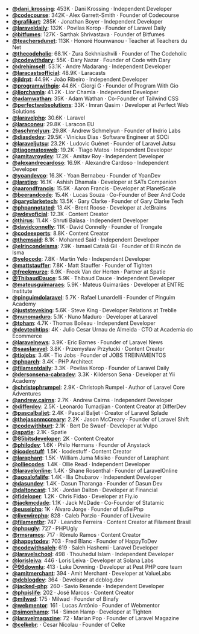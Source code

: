 - **[@dani_krossing](https://www.youtube.com/@dani_krossing)**: 453K ‧ Dani Krossing ‧ Independent Developer
- **[@codecourse](https://www.youtube.com/@codecourse)**: 342K ‧ Alex Garrett-Smith ‧ Founder of Codecourse
- **[@grafikart](https://www.youtube.com/@grafikart)**: 285K ‧ Jonathan Boyer ‧ Independent Developer
- **[@laraveldaily](https://www.youtube.com/@laraveldaily)**: 132K ‧ Povilas Korop ‧ Founder of Laravel Daily
- **[@bitfumes](https://www.youtube.com/@bitfumes)**: 127K ‧ Sarthak Shrivastava ‧ Founder of Bitfumes
- **[@teachersdunet](https://www.youtube.com/@teachersdunet)**: 113K ‧ Honoré Hounwanou ‧ Teacher at Teachers du Net
- **[@thecodeholic](https://www.youtube.com/@thecodeholic)**: 68.1K ‧ Zura Sekhniashvili ‧ Founder of The Codeholic
- **[@codewithdary](https://www.youtube.com/@codewithdary)**: 55K ‧ Dary Nazar ‧ Founder of Code with Dary
- **[@drehimself](https://www.youtube.com/@drehimself)**: 53.1K ‧ Andre Madarang ‧ Independent Developer
- **[@laracastsofficial](https://www.youtube.com/@laracastsofficial)**: 48.9K ‧ Laracasts
- **[@jldrpt](https://www.youtube.com/@jldrpt)**: 44.9K ‧ João Ribeiro ‧ Independent Developer
- **[@programwithgio](https://www.youtube.com/@programwithgio)**: 44.6K ‧ Giorgi G ‧ Founder of Program With Gio
- **[@liorchamla](https://www.youtube.com/@liorchamla)**: 41.2K ‧ Lior Chamla ‧ Independent Developer
- **[@adamwathan](https://www.youtube.com/@adamwathan)**: 35K ‧ Adam Wathan ‧ Co-Founder of Tailwind CSS
- **[@perfectwebsolutions](https://www.youtube.com/@perfectwebsolutions)**: 33K ‧ Imran Qasim ‧ Developer at Perfect Web Solutions
- **[@laravelphp](https://www.youtube.com/@laravelphp)**: 30.6K ‧ Laravel
- **[@laraconeu](https://www.youtube.com/@laraconeu)**: 29.8K ‧ Laracon EU
- **[@aschmelyun](https://www.youtube.com/@aschmelyun)**: 29.8K ‧ Andrew Schmelyun ‧ Founder of Indrio Labs
- **[@diasdedev](https://www.youtube.com/@diasdedev)**: 29.5K ‧ Vinicius Dias ‧ Software Engineer at SOCi
- **[@laraveljutsu](https://www.youtube.com/@laraveljutsu)**: 23.2K ‧ Ludovic Guénet ‧ Founder of Laravel Jutsu
- **[@tiagomatosweb](https://www.youtube.com/@tiagomatosweb)**: 19.2K ‧ Tiago Matos ‧ Independent Developer
- **[@amitavroydev](https://www.youtube.com/@amitavroydev)**: 17.2K ‧ Amitav Roy ‧ Independent Developer
- **[@alexandrecardoso](https://www.youtube.com/@alexandrecardoso)**: 16.9K ‧ Alexandre Cardoso ‧ Independent Developer
- **[@yoandevco](https://www.youtube.com/@yoandevco)**: 16.3K ‧ Yoan Bernabeu ‧ Founder of YoanDev
- **[@laratips](https://www.youtube.com/@laratips)**: 16.1K ‧ Ashish Dhamala ‧ Developer at SATs Companion
- **[@aarondfrancis](https://www.youtube.com/@aarondfrancis)**: 15.5K ‧ Aaron Francis ‧ Developer at PlanetScale
- **[@beerandcode](https://www.youtube.com/@beerandcode)**: 15.4K ‧ Lucas Souza ‧ Co-Founder of Beer And Code
- **[@garyclarketech](https://www.youtube.com/@garyclarketech)**: 13.5K ‧ Gary Clarke ‧ Founder of Gary Clarke Tech
- **[@phpannotated](https://www.youtube.com/@phpannotated)**: 13.4K ‧ Brent Roose ‧ Developer at JetBrains
- **[@wdevoficial](https://www.youtube.com/@wdevoficial)**: 12.3K ‧ Content Creator
- **[@thirus](https://www.youtube.com/@thirus)**: 11.4K ‧ Shruti Balasa ‧ Independent Developer
- **[@davidconnelly](https://www.youtube.com/@davidconnelly)**: 11K ‧ David Connelly ‧ Founder of Trongate
- **[@codeexperts](https://www.youtube.com/@codeexperts)**: 8.8K ‧ Content Creator
- **[@themsaid](https://www.youtube.com/@themsaid)**: 8.1K ‧ Mohamed Said ‧ Independent Developer
- **[@elrincondeisma](https://www.youtube.com/@elrincondeisma)**: 7.9K ‧ Ismael Catalá Gil ‧ Founder of El Rincón de Isma
- **[@yelocode](https://www.youtube.com/@yelocode)**: 7.8K ‧ Martin Yelo ‧ Independent Developer
- **[@mattstauffer](https://www.youtube.com/@mattstauffer)**: 7.8K ‧ Matt Stauffer ‧ Founder of Tighten
- **[@freekmurze](https://www.youtube.com/@freekmurze)**: 6.9K ‧ Freek Van der Herten ‧ Partner at Spatie
- **[@ThibaudDauce](https://www.youtube.com/@ThibaudDauce)**: 5.9K ‧ Thibaud Dauce ‧ Independent Developer
- **[@mateusguimaraes](https://www.youtube.com/@mateusguimaraes)**: 5.9K ‧ Mateus Guimarães ‧ Developer at ENTRE Institute
- **[@pinguimdolaravel](https://www.youtube.com/@pinguimdolaravel)**: 5.7K ‧ Rafael Lunardelli ‧ Founder of Pinguim Academy
- **[@juststeveking](https://www.youtube.com/@juststeveking)**: 5.6K ‧ Steve King ‧ Developer Relations at Treblle
- **[@nunomaduro](https://www.youtube.com/@nunomaduro)**: 5.1K ‧ Nuno Maduro ‧ Developer at Laravel
- **[@toham](https://www.youtube.com/@toham)**: 4.7K ‧ Thomas Boileau ‧ Independent Developer
- **[@devtechtips](https://www.youtube.com/@devtechtips)**: 4K ‧ Julio Cesar Urnau de Almeida ‧ CTO at Academia do Ecommerce
- **[@laravelnews](https://www.youtube.com/@laravelnews)**: 3.9K ‧ Eric Barnes ‧ Founder of Laravel News
- **[@saaslaravel](https://www.youtube.com/@saaslaravel)**: 3.8K ‧ Przemysław Przyłucki ‧ Content Creator
- **[@tiojobs](https://www.youtube.com/@tiojobs)**: 3.4K ‧ Tio Jobs ‧ Founder of JOBS TREINAMENTOS
- **[@phparch](https://www.youtube.com/@phparch)**: 3.4K ‧ PHP Architect
- **[@filamentdaily](https://www.youtube.com/@filamentdaily)**: 3.3K ‧ Povilas Korop ‧ Founder of Laravel Daily
- **[@dersonsena-cabradev](https://www.youtube.com/@dersonsena-cabradev)**: 3.3K ‧ Kilderson Sena ‧ Developer at Yii Academy
- **[@christophrumpel](https://www.youtube.com/@christophrumpel)**: 2.9K ‧ Christoph Rumpel ‧ Author of Laravel Core Adventures
- **[@andrew.cairns](https://www.youtube.com/@andrew.cairns)**: 2.7K ‧ Andrew Cairns ‧ Independent Developer
- **[@differdev](https://www.youtube.com/@differdev)**: 2.5K ‧ Leonardo Tumadjian ‧ Content Creator at DifferDev
- **[@pascalbaljet](https://www.youtube.com/@pascalbaljet)**: 2.4K ‧ Pascal Baljet ‧ Creator of Laravel Splade
- **[@thejasonmccreary](https://www.youtube.com/@thejasonmccreary)**: 2.2K ‧ Jason McCreary ‧ Founder of Laravel Shift
- **[@codewithburt](https://www.youtube.com/@codewithburt)**: 2.1K ‧ Bert De Swaef ‧ Developer at Vulpo
- **[@spatie](https://www.youtube.com/@spatie)**: 2.1K ‧ Spatie
- **[@85bitsdeveloper](https://www.youtube.com/@85bitsdeveloper)**: 2K ‧ Content Creator
- **[@philodev](https://www.youtube.com/@philodev)**: 1.6K ‧ Philo Hermans ‧ Founder of Anystack
- **[@icodestuff](https://www.youtube.com/@icodestuff)**: 1.5K ‧ Icodestuff ‧ Content Creator
- **[@laraphant](https://www.youtube.com/@laraphant)**: 1.5K ‧ William Juma Misiko ‧ Founder of Laraphant
- **[@olliecodes](https://www.youtube.com/@olliecodes)**: 1.4K ‧ Ollie Read ‧ Independent Developer
- **[@laravelonline](https://www.youtube.com/@laravelonline)**: 1.4K ‧ Shane Rosenthal ‧ Founder of LaravelOnline
- **[@agoalofalife](https://www.youtube.com/@agoalofalife)**: 1.4K ‧ Ilia Chubarov ‧ Independent Developer
- **[@dasundev](https://www.youtube.com/@dasundev)**: 1.4K ‧ Dasun Tharanga ‧ Founder of Dasun Dev
- **[@daltoncast](https://www.youtube.com/@daltoncast)**: 1.3K ‧ Jordan Dalton ‧ Developer at Financial
- **[@fideloper](https://www.youtube.com/@fideloper)**: 1.2K ‧ Chris Fidao ‧ Developer at Fly.io
- **[@jackmcdade](https://www.youtube.com/@jackmcdade)**: 1.1K ‧ Jack McDade ‧ Co-Founder of Statamic
- **[@euseiphp](https://www.youtube.com/@euseiphp)**: 1K ‧ Álvaro Jorge ‧ Founder of EuSeiPhp
- **[@livewirephp](https://www.youtube.com/@livewirephp)**: 828 ‧ Caleb Porzio ‧ Founder of Livewire
- **[@filamentbr](https://www.youtube.com/@filamentbr)**: 747 ‧ Leandro Ferreira ‧ Content Creator at Filament Brasil
- **[@phpugly](https://www.youtube.com/@phpugly)**: 727 ‧ PHPUgly
- **[@rmsramos](https://www.youtube.com/@rmsramos)**: 717 ‧ Rômulo Ramos ‧ Content Creator
- **[@happytodev](https://www.youtube.com/@happytodev)**: 703 ‧ Fred Blanc ‧ Founder of HappyToDev
- **[@codewithsaleh](https://www.youtube.com/@codewithsaleh)**: 619 ‧ Saleh Hashemi ‧ Laravel Developer
- **[@laravelschool](https://www.youtube.com/@laravelschool)**: 498 ‧ Thouhedul Islam ‧ Independent Developer
- **[@lorisleiva](https://www.youtube.com/@lorisleiva)**: 446 ‧ Loris Leiva ‧ Developer at Solana Labs
- **[@96downlu](https://www.youtube.com/@96downlu)**: 413 ‧ Luke Downing ‧ Developer at Pest PHP core team
- **[@amitmerchant](https://www.youtube.com/@amitmerchant)**: 394 ‧ Amit Merchant ‧ Developer at ValueLabs
- **[@dcblogdev](https://www.youtube.com/@dcblogdev)**: 364 ‧ Developer at dcblog.dev
- **[@jacked-php](https://www.youtube.com/@jacked-php)**: 260 ‧ Savio Resende ‧ Independent Developer
- **[@phpislife](https://www.youtube.com/@phpislife)**: 202 ‧ José Marcos ‧ Content Creator
- **[@milwad](https://www.youtube.com/@milwad)**: 175 ‧ Milwad ‧ Founder of Binafy
- **[@webmentor](https://www.youtube.com/@webmentor)**: 161 ‧ Lucas Antônio ‧ Founder of Webmentor
- **[@simonhamp](https://www.youtube.com/@simonhamp)**: 114 ‧ Simon Hamp ‧ Developer at Tighten
- **[@laravelmagazine](https://www.youtube.com/@laravelmagazine)**: 72 ‧ Marian Pop ‧ Founder of Laravel Magazine
- **[@celkebr](https://www.youtube.com/@celkebr)**:  ‧ Cesar Nicolau ‧ Founder of Celke
